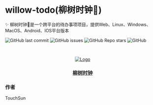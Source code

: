 # willow-todo(柳树时钟🌱)

✨ 柳树时钟🌱是一个跨平台的待办事项项目，提供Web、Linux、Windows、MacOS、Android、IOS平台版本

<!-- PROJECT SHIELDS -->

![GitHub last commit](https://img.shields.io/github/last-commit/Touch-Sun/willow-todo)
![GitHub issues](https://img.shields.io/github/issues/Touch-Sun/willow-todo)
![GitHub Repo stars](https://img.shields.io/github/stars/Touch-Sun/willow-todo)
![GitHub](https://img.shields.io/github/license/Touch-Sun/willow-todo)
<!-- ![GitHub watchers](https://img.shields.io/github/watchers/Touch-Sun/willow-todo) -->

<!-- PROJECT LOGO -->
<br />

<p align="center">
  <a href="https://github.com/Touch-Sun/willow-todo">
    <img style="" src="http://117.50.189.219:5555/group1/default/20230526/09/20/7/1f331.png" alt="Logo" width="auto" height="auto">
    <h3 style="text-align: center; font-family: 幼圆,serif">柳树时钟</h3>
  </a>
</p>

### 作者

TouchSun